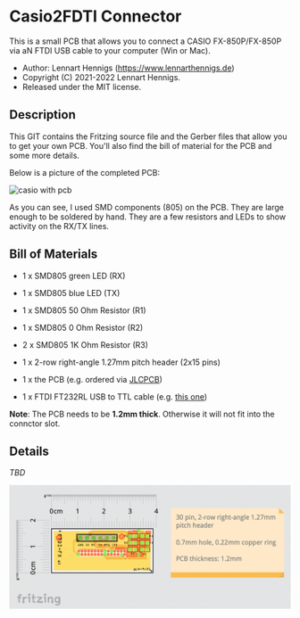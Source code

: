 Casio2FDTI Connector
====================

This is a small PCB that allows you to connect a CASIO FX-850P/FX-850P via aN FTDI USB cable to your computer (Win or Mac).

* Author: Lennart Hennigs (https://www.lennarthennigs.de)
* Copyright (C) 2021-2022 Lennart Hennigs.
* Released under the MIT license.


Description
-----------

This GIT contains the Fritzing source file and the Gerber files that allow you to get your own PCB. You'll also find the bill of material for the PCB and some more details.

Below is a picture of the completed PCB:

![casio with pcb](result.png)

As you can see, I used SMD components (805) on the PCB. They are large enough to be soldered by hand. They are a few resistors and LEDs to show activity on the RX/TX lines.

Bill of Materials
----------------
- 1 x SMD805 green LED (RX)
- 1 x SMD805 blue LED (TX)
- 1 x SMD805 50 Ohm Resistor (R1)
- 1 x SMD805 0 Ohm Resistor (R2)
- 2 x SMD805 1K Ohm Resistor (R3)
- 1 x 2-row right-angle 1.27mm pitch header (2x15 pins)

- 1 x the PCB (e.g. ordered via [JLCPCB](https://jlcpcb.com/))
- 1 x FTDI FT232RL USB to TTL cable (e.g. [this one](https://www.ebay.de/itm/273461345989))

**Note**: The PCB needs to be **1.2mm thick**. Otherwise it will not fit into the connctor slot.

Details
-------

*TBD*

![fritzing pcb view](fritzing.png)


